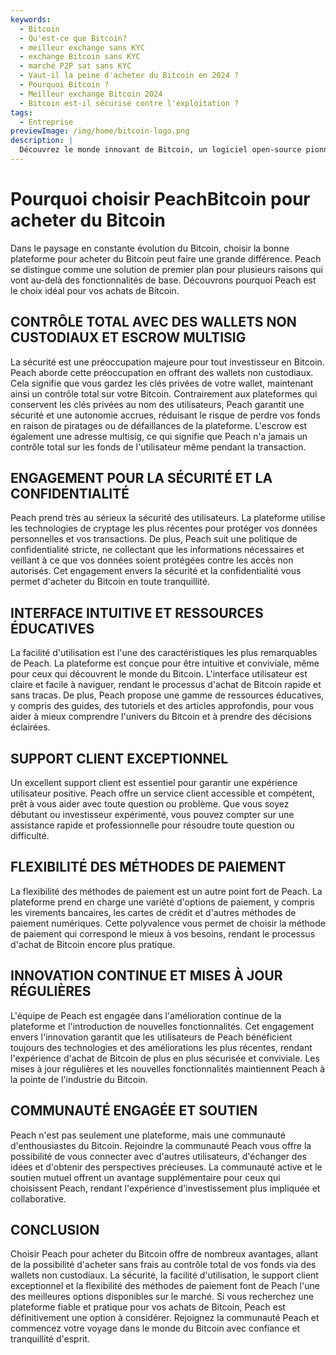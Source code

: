 ```yaml
---
keywords:
  - Bitcoin
  - Qu'est-ce que Bitcoin?
  - meilleur exchange sans KYC
  - exchange Bitcoin sans KYC
  - marché P2P sat sans KYC
  - Vaut-il la peine d'acheter du Bitcoin en 2024 ?
  - Pourquoi Bitcoin ?
  - Meilleur exchange Bitcoin 2024
  - Bitcoin est-il sécurisé contre l'exploitation ?
tags:
  - Entreprise
previewImage: /img/home/bitcoin-logo.png
description: |
  Découvrez le monde innovant de Bitcoin, un logiciel open-source pionnier qui facilite une monnaie numérique et décentralisée à travers un réseau mondial.
---
```


# Pourquoi choisir PeachBitcoin pour acheter du Bitcoin

Dans le paysage en constante évolution du Bitcoin, choisir la bonne plateforme pour acheter du Bitcoin peut faire une grande différence. Peach se distingue comme une solution de premier plan pour plusieurs raisons qui vont au-delà des fonctionnalités de base. Découvrons pourquoi Peach est le choix idéal pour vos achats de Bitcoin.

## CONTRÔLE TOTAL AVEC DES WALLETS NON CUSTODIAUX ET ESCROW MULTISIG

La sécurité est une préoccupation majeure pour tout investisseur en Bitcoin. Peach aborde cette préoccupation en offrant des wallets non custodiaux. Cela signifie que vous gardez les clés privées de votre wallet, maintenant ainsi un contrôle total sur votre Bitcoin. Contrairement aux plateformes qui conservent les clés privées au nom des utilisateurs, Peach garantit une sécurité et une autonomie accrues, réduisant le risque de perdre vos fonds en raison de piratages ou de défaillances de la plateforme. L'escrow est également une adresse multisig, ce qui signifie que Peach n'a jamais un contrôle total sur les fonds de l'utilisateur même pendant la transaction.

## ENGAGEMENT POUR LA SÉCURITÉ ET LA CONFIDENTIALITÉ

Peach prend très au sérieux la sécurité des utilisateurs. La plateforme utilise les technologies de cryptage les plus récentes pour protéger vos données personnelles et vos transactions. De plus, Peach suit une politique de confidentialité stricte, ne collectant que les informations nécessaires et veillant à ce que vos données soient protégées contre les accès non autorisés. Cet engagement envers la sécurité et la confidentialité vous permet d'acheter du Bitcoin en toute tranquillité.

## INTERFACE INTUITIVE ET RESSOURCES ÉDUCATIVES

La facilité d'utilisation est l'une des caractéristiques les plus remarquables de Peach. La plateforme est conçue pour être intuitive et conviviale, même pour ceux qui découvrent le monde du Bitcoin. L'interface utilisateur est claire et facile à naviguer, rendant le processus d'achat de Bitcoin rapide et sans tracas. De plus, Peach propose une gamme de ressources éducatives, y compris des guides, des tutoriels et des articles approfondis, pour vous aider à mieux comprendre l'univers du Bitcoin et à prendre des décisions éclairées.

## SUPPORT CLIENT EXCEPTIONNEL

Un excellent support client est essentiel pour garantir une expérience utilisateur positive. Peach offre un service client accessible et compétent, prêt à vous aider avec toute question ou problème. Que vous soyez débutant ou investisseur expérimenté, vous pouvez compter sur une assistance rapide et professionnelle pour résoudre toute question ou difficulté.

## FLEXIBILITÉ DES MÉTHODES DE PAIEMENT

La flexibilité des méthodes de paiement est un autre point fort de Peach. La plateforme prend en charge une variété d'options de paiement, y compris les virements bancaires, les cartes de crédit et d'autres méthodes de paiement numériques. Cette polyvalence vous permet de choisir la méthode de paiement qui correspond le mieux à vos besoins, rendant le processus d'achat de Bitcoin encore plus pratique.

## INNOVATION CONTINUE ET MISES À JOUR RÉGULIÈRES

L'équipe de Peach est engagée dans l'amélioration continue de la plateforme et l'introduction de nouvelles fonctionnalités. Cet engagement envers l'innovation garantit que les utilisateurs de Peach bénéficient toujours des technologies et des améliorations les plus récentes, rendant l'expérience d'achat de Bitcoin de plus en plus sécurisée et conviviale. Les mises à jour régulières et les nouvelles fonctionnalités maintiennent Peach à la pointe de l'industrie du Bitcoin.

## COMMUNAUTÉ ENGAGÉE ET SOUTIEN

Peach n'est pas seulement une plateforme, mais une communauté d'enthousiastes du Bitcoin. Rejoindre la communauté Peach vous offre la possibilité de vous connecter avec d'autres utilisateurs, d'échanger des idées et d'obtenir des perspectives précieuses. La communauté active et le soutien mutuel offrent un avantage supplémentaire pour ceux qui choisissent Peach, rendant l'expérience d'investissement plus impliquée et collaborative.

## CONCLUSION

Choisir Peach pour acheter du Bitcoin offre de nombreux avantages, allant de la possibilité d'acheter sans frais au contrôle total de vos fonds via des wallets non custodiaux. La sécurité, la facilité d'utilisation, le support client exceptionnel et la flexibilité des méthodes de paiement font de Peach l'une des meilleures options disponibles sur le marché. Si vous recherchez une plateforme fiable et pratique pour vos achats de Bitcoin, Peach est définitivement une option à considérer. Rejoignez la communauté Peach et commencez votre voyage dans le monde du Bitcoin avec confiance et tranquillité d'esprit.